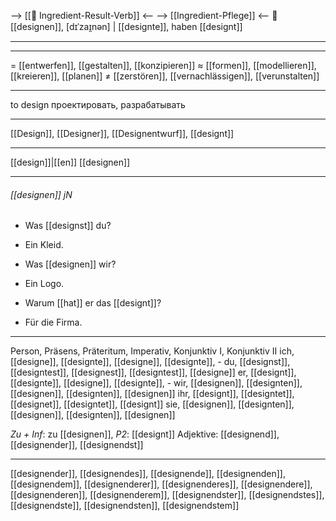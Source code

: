 --> [[🎯 Ingredient-Result-Verb]] <--
--> [[Ingredient-Pflege]] <--
🎨 [[designen]], [dɪˈzaɪ̯nən] | [[designte]], haben [[designt]]

---

---

= [[entwerfen]], [[gestalten]], [[konzipieren]]
≈ [[formen]], [[modellieren]], [[kreieren]], [[planen]]
≠ [[zerstören]], [[vernachlässigen]], [[verunstalten]]

---

to design
проектировать, разрабатывать

---

[[Design]], [[Designer]], [[Designentwurf]], [[designt]]

---

[[design]]|[[en]]
[[designen]]

---

###### [[designen]] jN

- Was [[designst]] du?
- Ein Kleid.

- Was [[designen]] wir?
- Ein Logo.

- Warum [[hat]] er das [[designt]]?
- Für die Firma.

---

Person, Präsens, Präteritum, Imperativ, Konjunktiv I, Konjunktiv II
ich, [[designe]], [[designte]], [[designe]], [[designte]], -
du, [[designst]], [[designtest]], [[designest]], [[designtest]], [[designe]]
er, [[designt]], [[designte]], [[designe]], [[designte]], -
wir, [[designen]], [[designten]], [[designen]], [[designten]], [[designen]]
ihr, [[designt]], [[designtet]], [[designet]], [[designtet]], [[designt]]
sie, [[designen]], [[designten]], [[designen]], [[designten]], [[designen]]

_Zu + Inf_: zu [[designen]], _P2_: [[designt]]
Adjektive: [[designend]], [[designender]], [[designendst]]

---

[[designender]], [[designendes]], [[designende]], [[designenden]], [[designendem]], [[designenderer]], [[designenderes]], [[designendere]], [[designenderen]], [[designenderem]], [[designendster]], [[designendstes]], [[designendste]], [[designendsten]], [[designendstem]]
